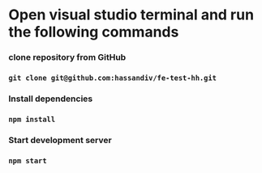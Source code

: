# Open visual studio terminal and run the following commands

### clone repository from GitHub
### `git clone git@github.com:hassandiv/fe-test-hh.git`

### Install dependencies
### `npm install`

### Start development server
### `npm start`